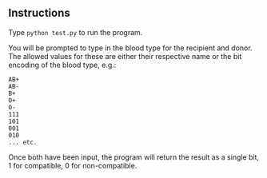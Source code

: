 ## Instructions
Type `python test.py` to run the program.

You will be prompted to type in the blood type for the recipient and donor. 
The allowed values for these are either their respective name or the bit encoding of the blood type, e.g.:
    
    AB+
    AB-
    B+ 
    O+
    O-
    111
    101
    001
    010
    ... etc.

Once both have been input, the program will return the result as a single bit, 1 for compatible, 0 for non-compatible. 